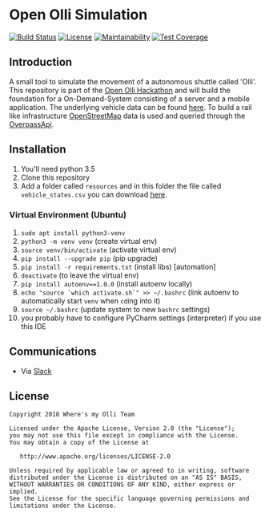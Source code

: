 # Open Olli Simulation

[![Build Status](https://travis-ci.org/wolfhardfehre/olli-simulation.svg?branch=master)](https://travis-ci.org/wolfhardfehre/olli-simulation) [![License](https://img.shields.io/badge/License-Apache%202.0-blue.svg)](https://opensource.org/licenses/Apache-2.0) [![Maintainability](https://api.codeclimate.com/v1/badges/9c340690fb19fda2b2df/maintainability)](https://codeclimate.com/github/wolfhardfehre/olli-simulation/maintainability) [![Test Coverage](https://api.codeclimate.com/v1/badges/9c340690fb19fda2b2df/test_coverage)](https://codeclimate.com/github/wolfhardfehre/olli-simulation/test_coverage)

## Introduction

A small tool to simulate the movement of a autonomous shuttle called 'Olli'. This repository is part of the
[Open Olli Hackathon][1] and will build the foundation for a On-Demand-System consisting of a server and a
mobile application. The underlying vehicle data can be found [here][2]. To build a rail like infrastructure
[OpenStreetMap][3] data is used and queried through the [OverpassApi][4].

## Installation

1) You'll need python 3.5
2) Clone this repository
3) Add a folder called `resources` and in this folder the file called `vehicle_states.csv` you can download [here][2].

### Virtual Environment (Ubuntu)

1) `sudo apt install python3-venv`
2) `python3 -m venv venv`                               (create virtual env)
3) `source venv/bin/activate`                           (activate virtual env)
4) `pip install --upgrade pip`                          (pip upgrade)
5) `pip install -r requirements.txt`                    (install libs)
[automation]
6) `deactivate`                                         (to leave the virtual env)
7) `pip install autoenv==1.0.0`                         (install autoenv locally)
8) ``echo "source `which activate.sh`" >> ~/.bashrc``   (link autoenv to automatically start `venv` when `cd`ing into it) 
9) `source ~/.bashrc`                                   (update system to new `bashrc` settings)
10) you probably have to configure PyCharm settings (interpreter) if you use this IDE


## Communications

* Via [Slack][5]

## License

    Copyright 2018 Where's my Olli Team

    Licensed under the Apache License, Version 2.0 (the "License");
    you may not use this file except in compliance with the License.
    You may obtain a copy of the License at

       http://www.apache.org/licenses/LICENSE-2.0

    Unless required by applicable law or agreed to in writing, software
    distributed under the License is distributed on an "AS IS" BASIS,
    WITHOUT WARRANTIES OR CONDITIONS OF ANY KIND, either express or implied.
    See the License for the specific language governing permissions and
    limitations under the License.


[1]: https://hackathon.innoz.de
[2]: https://hackathon.innoz.de/data
[3]: https://www.openstreetmap.org
[4]: https://wiki.openstreetmap.org/wiki/Overpass_API
[5]: https://open-olli-hack.slack.com/messages
